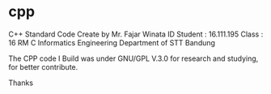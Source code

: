 # cpp
C++ Standard Code
Create by Mr. Fajar Winata
ID Student : 16.111.195
Class : 16 RM C
Informatics Engineering Department of STT Bandung

The CPP code I Build was under GNU/GPL V.3.0
for research and studying, for better contribute.

Thanks

